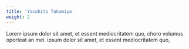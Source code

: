 ```yaml
---
title: 'Yasuhito Takamiya'
weight: 2
---
```


Lorem ipsum dolor sit amet, et essent mediocritatem quo, choro volumus oporteat an mei. ipsum dolor sit amet, et essent mediocritatem quo,

